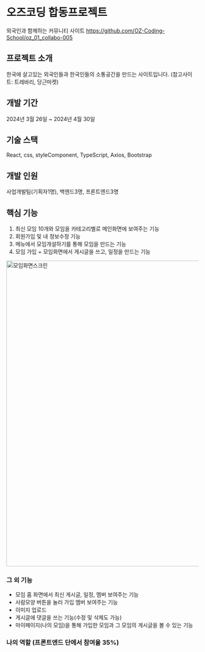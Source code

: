 # 오즈코딩 합동프로젝트 
외국인과 함께하는 커뮤니티 사이트 
<https://github.com/OZ-Coding-School/oz_01_collabo-005>

## 프로젝트 소개 
한국에 살고있는 외국인들과 한국인들의 소통공간을 만드는 사이트입니다. (참고사이트: 트레바리, 당근마켓)


## 개발 기간
2024년 3월 26일 ~ 2024년 4월 30일 

## 기술 스택 
React, css, styleComponent, TypeScript, Axios, Bootstrap


## 개발 인원 
사업개발팀(기획자1명), 백엔드3명, 프론트엔드3명

## 핵심 기능 
1. 최신 모임 10개와 모임을 카테고리별로 메인화면에 보여주는 기능
2. 회원가입 및 내 정보수정 기능
3. 메뉴에서 모임개설하기를 통해 모임을 만드는 기능
4. 모임 가입  + 모임화면에서 게시글을 쓰고, 일정을 만드는 기능
<img width="800" alt="모임화면스크린" src="https://github.com/choitoady/collaboration-Project/assets/153695936/bf339664-245e-45ac-af07-dfdd2409ea0e">

### 그 외 기능
- 모임 홈 화면에서 최신 게시글, 일정, 멤버 보여주는 기능    
- 사람모양 버튼을 눌러 가입 멤버 보여주는 기능   
- 이미지 업로드
- 게시글에 댓글을 쓰는 기능(수정 및 삭제도 가능) 
- 마이페이지(나의 모임)을 통해 가입한 모임과 그 모임의 게시글을 볼 수 있는 기능


### 나의 역할 (프론트엔드 단에서 참여율 35%)

